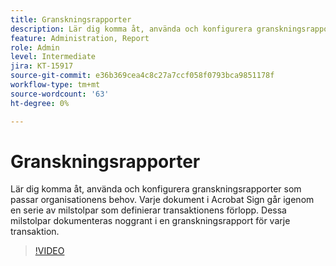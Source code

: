 ```yaml
---
title: Granskningsrapporter
description: Lär dig komma åt, använda och konfigurera granskningsrapporter som passar organisationens behov
feature: Administration, Report
role: Admin
level: Intermediate
jira: KT-15917
source-git-commit: e36b369cea4c8c27a7ccf058f0793bca9851178f
workflow-type: tm+mt
source-wordcount: '63'
ht-degree: 0%

---
```


# Granskningsrapporter

Lär dig komma åt, använda och konfigurera granskningsrapporter som passar organisationens behov. Varje dokument i Acrobat Sign går igenom en serie av milstolpar som definierar transaktionens förlopp. Dessa milstolpar dokumenteras noggrant i en granskningsrapport för varje transaktion.

>[!VIDEO](https://video.tv.adobe.com/v/3432661?quality=12&learn=on&hidetitle=true)
